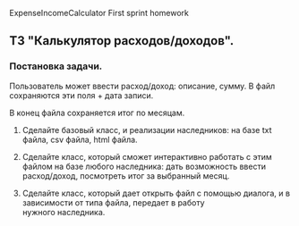 ExpenseIncomeCalculator
First sprint homework

## ТЗ "Калькулятор расходов/доходов".
### Постановка задачи.
Пользователь может ввести расход/доход: описание, сумму.
В файл сохраняются эти поля + дата записи.

В конец файла сохраняется итог по месяцам.

1. Сделайте базовый класс, и реализации наследников:
   на базе txt файла,
   csv файла,
   html файла.

2. Сделайте класс, который сможет интерактивно работать с этим файлом на базе любого наследника:
   дать возможность ввести расход/доход,
   посмотреть итог за выбранный месяц.

3. Сделайте класс, который дает открыть файл с помощью диалога, и в зависимости от типа файла, передает в работу   
   нужного наследника.